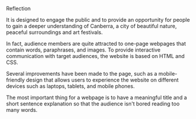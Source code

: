 Reflection


It is designed to engage the public and to provide an opportunity for people to gain a deeper understanding of Canberra, a city of beautiful nature, peaceful surroundings and art festivals. 


In fact, audience members are quite attracted to one-page webpages that contain words, paraphrases, and images. To provide interactive communication with target audiences, the website is based on HTML and CSS. 


Several improvements have been made to the page, such as a mobile-friendly design that allows users to experience the website on different devices such as laptops, tablets, and mobile phones. 


The most important thing for a webpage is to have a meaningful title and a short sentence explanation so that the audience isn't bored reading too many words.
